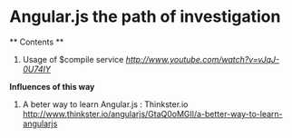 Angular.js the path of investigation
===========

** Contents **

1. Usage of $compile service
*http://www.youtube.com/watch?v=vJqJ-0U74IY*


**Influences of this way**

1. A beter way to learn Angular.js : Thinkster.io
http://www.thinkster.io/angularjs/GtaQ0oMGIl/a-better-way-to-learn-angularjs

